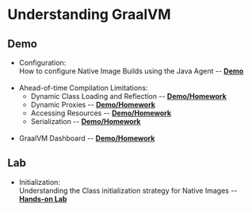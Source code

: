 # Understanding GraalVM

## Demo

* Configuration: <br>How to configure Native Image Builds using the Java Agent -- **[Demo](assisted-configuration/README.md)**
<br><br>
* Ahead-of-time Compilation Limitations:
    * Dynamic Class Loading and Reflection -- **[Demo/Homework](reflection/README.md)**
    * Dynamic Proxies -- **[Demo/Homework](dynamic-proxy/README.md)**
    * Accessing Resources -- **[Demo/Homework](accesing-resources/README.md)**
    * Serialization -- **[Demo/Homework](serialization/README.md)**
<br><br>
* GraalVM Dashboard -- **[Demo/Homework](multithreading-demo/README.md)**


## Lab

* Initialization: <br>Understanding the Class initialization strategy for Native Images -- **[Hands-on Lab](class-initialization/README.md)**
